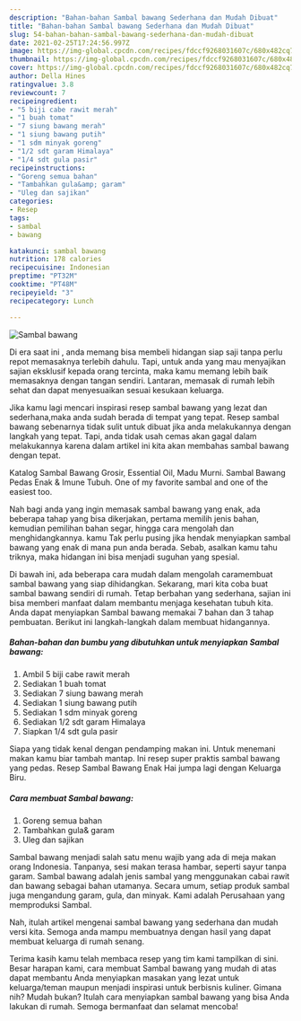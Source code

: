 ```yaml
---
description: "Bahan-bahan Sambal bawang Sederhana dan Mudah Dibuat"
title: "Bahan-bahan Sambal bawang Sederhana dan Mudah Dibuat"
slug: 54-bahan-bahan-sambal-bawang-sederhana-dan-mudah-dibuat
date: 2021-02-25T17:24:56.997Z
image: https://img-global.cpcdn.com/recipes/fdccf9268031607c/680x482cq70/sambal-bawang-foto-resep-utama.jpg
thumbnail: https://img-global.cpcdn.com/recipes/fdccf9268031607c/680x482cq70/sambal-bawang-foto-resep-utama.jpg
cover: https://img-global.cpcdn.com/recipes/fdccf9268031607c/680x482cq70/sambal-bawang-foto-resep-utama.jpg
author: Della Hines
ratingvalue: 3.8
reviewcount: 7
recipeingredient:
- "5 biji cabe rawit merah"
- "1 buah tomat"
- "7 siung bawang merah"
- "1 siung bawang putih"
- "1 sdm minyak goreng"
- "1/2 sdt garam Himalaya"
- "1/4 sdt gula pasir"
recipeinstructions:
- "Goreng semua bahan"
- "Tambahkan gula&amp; garam"
- "Uleg dan sajikan"
categories:
- Resep
tags:
- sambal
- bawang

katakunci: sambal bawang 
nutrition: 178 calories
recipecuisine: Indonesian
preptime: "PT32M"
cooktime: "PT48M"
recipeyield: "3"
recipecategory: Lunch

---
```



![Sambal bawang](https://img-global.cpcdn.com/recipes/fdccf9268031607c/680x482cq70/sambal-bawang-foto-resep-utama.jpg)

Di era  saat ini , anda memang bisa membeli hidangan siap saji tanpa perlu repot memasaknya terlebih dahulu. Tapi, untuk anda yang mau menyajikan sajian eksklusif kepada orang tercinta, maka kamu memang lebih baik memasaknya dengan tangan sendiri. Lantaran, memasak di rumah lebih sehat dan dapat menyesuaikan sesuai kesukaan keluarga.

Jika kamu lagi mencari inspirasi resep sambal bawang yang lezat dan sederhana,maka anda sudah berada di tempat yang tepat. Resep sambal bawang  sebenarnya tidak sulit untuk dibuat jika anda melakukannya dengan langkah yang tepat. Tapi, anda tidak usah cemas akan gagal dalam melakukannya 
karena dalam artikel ini kita akan membahas sambal bawang dengan tepat.  

Katalog Sambal Bawang Grosir, Essential Oil, Madu Murni. Sambal Bawang Pedas Enak &amp; Imune Tubuh. One of my favorite sambal and one of the easiest too.

Nah bagi anda yang ingin memasak sambal bawang yang enak, ada beberapa tahap yang bisa dikerjakan, pertama memilih jenis bahan, kemudian pemilihan bahan segar, hingga cara mengolah dan menghidangkannya. kamu Tak perlu pusing jika hendak menyiapkan sambal bawang yang enak di mana pun anda berada. Sebab, asalkan kamu  tahu triknya, maka hidangan ini bisa menjadi suguhan yang spesial.

Di bawah ini, ada beberapa cara mudah dalam mengolah caramembuat sambal bawang yang siap dihidangkan. Sekarang, mari kita coba buat sambal bawang sendiri di rumah. Tetap berbahan yang sederhana, sajian ini bisa memberi manfaat dalam membantu menjaga kesehatan tubuh kita. Anda dapat menyiapkan Sambal bawang memakai 7 bahan dan 3 tahap pembuatan. Berikut ini langkah-langkah dalam membuat hidangannya.

<!--inarticleads1-->

##### Bahan-bahan dan bumbu yang dibutuhkan untuk menyiapkan Sambal bawang:

1. Ambil 5 biji cabe rawit merah
1. Sediakan 1 buah tomat
1. Sediakan 7 siung bawang merah
1. Sediakan 1 siung bawang putih
1. Sediakan 1 sdm minyak goreng
1. Sediakan 1/2 sdt garam Himalaya
1. Siapkan 1/4 sdt gula pasir


Siapa yang tidak kenal dengan pendamping makan ini. Untuk menemani makan kamu biar tambah mantap. Ini resep super praktis sambal bawang yang pedas. Resep Sambal Bawang Enak Hai jumpa lagi dengan Keluarga Biru. 

<!--inarticleads2-->

##### Cara membuat Sambal bawang:

1. Goreng semua bahan
1. Tambahkan gula&amp; garam
1. Uleg dan sajikan


Sambal bawang menjadi salah satu menu wajib yang ada di meja makan orang Indonesia. Tanpanya, sesi makan terasa hambar, seperti sayur tanpa garam. Sambal bawang adalah jenis sambal yang menggunakan cabai rawit dan bawang sebagai bahan utamanya. Secara umum, setiap produk sambal juga mengandung garam, gula, dan minyak. Kami adalah Perusahaan yang memproduksi Sambal. 

Nah, itulah artikel mengenai  sambal bawang  yang sederhana dan mudah versi kita. Semoga anda mampu membuatnya dengan hasil yang dapat membuat keluarga di rumah senang. 

Terima kasih kamu telah membaca resep yang tim kami tampilkan di sini. Besar harapan kami, cara membuat  Sambal bawang yang mudah di atas dapat membantu Anda menyiapkan masakan yang lezat untuk keluarga/teman maupun menjadi inspirasi untuk berbisnis kuliner. Gimana nih? Mudah bukan? Itulah cara menyiapkan sambal bawang yang bisa Anda lakukan di rumah. Semoga bermanfaat dan selamat mencoba!

